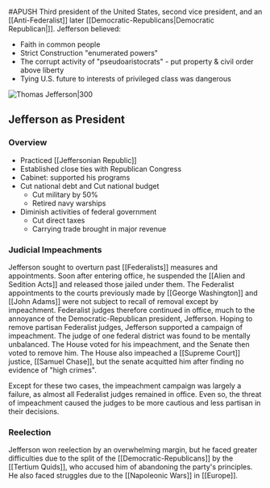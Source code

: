 #APUSH 
Third president of the United States, second vice president, and an [[Anti-Federalist]] later [[Democratic-Republicans|Democratic Republican|]]. Jefferson believed:
- Faith in common people
- Strict Construction "enumerated powers"
- The corrupt activity of "pseudoaristocrats" - put property & civil order above liberty
- Tying U.S. future to interests of privileged class was dangerous

![Thomas Jefferson|300](https://upload.wikimedia.org/wikipedia/commons/thumb/b/b1/Official_Presidential_portrait_of_Thomas_Jefferson_%28by_Rembrandt_Peale%2C_1800%29%28cropped%29.jpg/220px-Official_Presidential_portrait_of_Thomas_Jefferson_%28by_Rembrandt_Peale%2C_1800%29%28cropped%29.jpg)
## Jefferson as President
### Overview
- Practiced [[Jeffersonian Republic]]
- Established close ties with Republican Congress
- Cabinet: supported his programs
- Cut national debt and Cut national budget
	- Cut military by 50%
	- Retired navy warships
- Diminish activities of federal government
	- Cut direct taxes
	- Carrying trade brought in major revenue
### Judicial Impeachments
Jefferson sought to overturn past [[Federalists]] measures and appointments. Soon after entering office, he suspended the [[Alien and Sedition Acts]] and released those jailed under them. The Federalist appointments to the courts previously made by [[George Washington]] and [[John Adams]] were not subject to recall of removal except by impeachment. Federalist judges therefore continued in office, much to the annoyance of the Democratic-Republican president, Jefferson. Hoping to remove partisan Federalist judges, Jefferson supported a campaign of impeachment. The judge of one federal district was found to be mentally unbalanced. The House voted for his impeachment, and the Senate then voted to remove him. The House also impeached a [[Supreme Court]] justice, [[Samuel Chase]], but the senate acquitted him after finding no evidence of "high crimes".

Except for these two cases, the impeachment campaign was largely a failure, as almost all Federalist judges remained in office. Even so, the threat  of impeachment caused the judges to be more cautious and less partisan in their decisions.
### Reelection
Jefferson won reelection by an overwhelming margin, but he faced greater difficulties due to the split of the [[Democratic-Republicans]] by the [[Tertium Quids]], who accused him of abandoning the party's principles. He also faced struggles due to the [[Napoleonic Wars]] in [[Europe]].